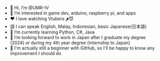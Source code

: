 - 👋 Hi, I’m @UMR-IV
- 👀 I’m interested in game dev, arduino, raspberry pi, and apps
- ❤  I love watching Vtubers 🌶😈
- 語 I can speak English, Malay, Indonesian, basic Japanese(日本語)
- 🌱 I’m currently learning Python, C#, Java
- 💞️ I’m looking forward to work in Japan after I graduate my degree (2024) or during my 4th year degree (internship to Japan)
- 🌟 I'm actually still a beginner with GitHub, so I'll be happy to know any improvement I should do
<!---
UMR-IV/UMR-IV is a ✨ special ✨ repository because its `README.md` (this file) appears on your GitHub profile.
You can click the Preview link to take a look at your changes.
--->
